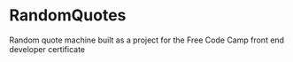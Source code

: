 # RandomQuotes
Random quote machine built as a project for the Free Code Camp front end developer certificate
